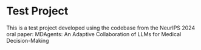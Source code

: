 # Test Project

This is a test project developed using the codebase from the NeurIPS 2024 oral paper:
MDAgents: An Adaptive Collaboration of LLMs for Medical Decision-Making
